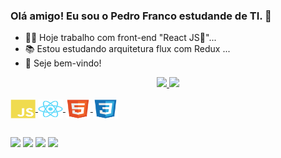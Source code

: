 ### Olá amigo! Eu sou o Pedro Franco estudande de TI. 👋

- 👨‍💻 Hoje trabalho com front-end "React JS💜"...
- 📚 Estou estudando arquitetura flux com Redux ...
- 🚀 Seje bem-vindo!

<div align="center">
  <a href="https://www.linkedin.com/in/pedro-franco-58a460217/">
  <img height="180em" src="https://github-readme-stats.vercel.app/api?username=PedroFrancoDev&show_icons=true&theme=merko&include_all_commits=true&count_private=true"/>
  <img height="180em" src="https://github-readme-stats.vercel.app/api/top-langs/?username=PedroFrancoDev&layout=compact&langs_count=7&theme=merko"/>
</div>

  <div style="display: inline_block"><br>
  <img align="center" alt="Rafa-Js" height="30" width="40" src="https://raw.githubusercontent.com/devicons/devicon/master/icons/javascript/javascript-plain.svg">
  <img align="center" alt="Rafa-React" height="30" width="40" src="https://raw.githubusercontent.com/devicons/devicon/master/icons/react/react-original.svg">
  <img align="center" alt="Rafa-HTML" height="30" width="40" src="https://raw.githubusercontent.com/devicons/devicon/master/icons/html5/html5-original.svg">
  <img align="center" alt="Rafa-CSS" height="30" width="40" src="https://raw.githubusercontent.com/devicons/devicon/master/icons/css3/css3-original.svg">
</div>
  
  ##
 
<div> 
 	<a href="https://twitter.com/PedroFrancoPed1" target="_blank"><img src="https://img.shields.io/badge/Twitter-1DA1F2?style=for-the-badge&logo=twitter&logoColor=white"></a>
 <a href="https://free.facebook.com/pedrivaniomimozinho.dapausa?refid=8" target="_blank"><img src="https://img.shields.io/badge/Facebook-1877F2?style=for-the-badge&logo=facebook&logoColor=white" target="_blank"></a> 
  <a href = "pedrofrancodev@gmail.com"><img src="https://img.shields.io/badge/-Gmail-%23333?style=for-the-badge&logo=gmail&logoColor=white" target="_blank"></a>
  <a href="https://www.linkedin.com/in/pedro-franco-58a460217/" target="_blank"><img src="https://img.shields.io/badge/-LinkedIn-%230077B5?style=for-the-badge&logo=linkedin&logoColor=white" target="_blank"></a>
 
</div>
